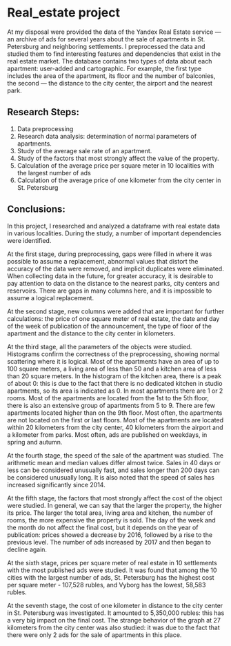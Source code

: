 # Real_estate project
At my disposal were provided the data of the Yandex Real Estate service — an archive of ads for several years about the sale of apartments in St. Petersburg and neighboring settlements.
I preprocessed the data and studied them to find interesting features and dependencies that exist in the real estate market.
The database contains two types of data about each apartment: user-added and cartographic. For example, the first type includes the area of the apartment, its floor and the number of balconies, the second — the distance to the city center, the airport and the nearest park.

## Research Steps:

1. Data preprocessing
2. Research data analysis: determination of normal parameters of apartments.
3. Study of the average sale rate of an apartment.
4. Study of the factors that most strongly affect the value of the property.
5. Calculation of the average price per square meter in 10 localities with the largest number of ads
6. Calculation of the average price of one kilometer from the city center in St. Petersburg

## Conclusions:

In this project, I researched and analyzed a dataframe with real estate data in various localities. During the study, a number of important dependencies were identified.

At the first stage, during preprocessing, gaps were filled in where it was possible to assume a replacement, abnormal values that distort the accuracy of the data were removed, and implicit duplicates were eliminated. When collecting data in the future, for greater accuracy, it is desirable to pay attention to data on the distance to the nearest parks, city centers and reservoirs. There are gaps in many columns here, and it is impossible to assume a logical replacement.

At the second stage, new columns were added that are important for further calculations: the price of one square meter of real estate, the date and day of the week of publication of the announcement, the type of floor of the apartment and the distance to the city center in kilometers.

At the third stage, all the parameters of the objects were studied. Histograms confirm the correctness of the preprocessing, showing normal scattering where it is logical. Most of the apartments have an area of up to 100 square meters, a living area of less than 50 and a kitchen area of less than 20 square meters. In the histogram of the kitchen area, there is a peak of about 0: this is due to the fact that there is no dedicated kitchen in studio apartments, so its area is indicated as 0. In most apartments there are 1 or 2 rooms. Most of the apartments are located from the 1st to the 5th floor, there is also an extensive group of apartments from 5 to 9. There are few apartments located higher than on the 9th floor. Most often, the apartments are not located on the first or last floors. Most of the apartments are located within 20 kilometers from the city center, 40 kilometers from the airport and a kilometer from parks. Most often, ads are published on weekdays, in spring and autumn.

At the fourth stage, the speed of the sale of the apartment was studied. The arithmetic mean and median values differ almost twice. Sales in 40 days or less can be considered unusually fast, and sales longer than 200 days can be considered unusually long. It is also noted that the speed of sales has increased significantly since 2014.

At the fifth stage, the factors that most strongly affect the cost of the object were studied. In general, we can say that the larger the property, the higher its price. The larger the total area, living area and kitchen, the number of rooms, the more expensive the property is sold. The day of the week and the month do not affect the final cost, but it depends on the year of publication: prices showed a decrease by 2016, followed by a rise to the previous level. The number of ads increased by 2017 and then began to decline again.

At the sixth stage, prices per square meter of real estate in 10 settlements with the most published ads were studied. It was found that among the 10 cities with the largest number of ads, St. Petersburg has the highest cost per square meter - 107,528 rubles, and Vyborg has the lowest, 58,583 rubles.

At the seventh stage, the cost of one kilometer in distance to the city center in St. Petersburg was investigated. It amounted to 5,350,000 rubles: this has a very big impact on the final cost. The strange behavior of the graph at 27 kilometers from the city center was also studied: it was due to the fact that there were only 2 ads for the sale of apartments in this place.
